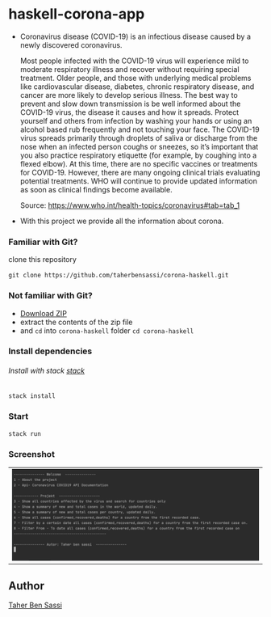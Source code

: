 # haskell-corona-app


* Coronavirus disease (COVID-19) is an infectious disease caused by a newly discovered coronavirus.
  
  Most people infected with the COVID-19 virus will experience mild to moderate respiratory illness and recover without requiring special treatment.  Older people, and those with underlying medical problems like cardiovascular disease, diabetes, chronic respiratory disease, and cancer are more likely to develop serious illness.
  The best way to prevent and slow down transmission is be well informed about the COVID-19 virus, the disease it causes and how it spreads. Protect yourself and others from infection by washing your hands or using an alcohol based rub frequently and not touching your face.
  The COVID-19 virus spreads primarily through droplets of saliva or discharge from the nose when an infected person coughs or sneezes, so it’s important that you also practice respiratory etiquette (for example, by coughing into a flexed elbow).
  At this time, there are no specific vaccines or treatments for COVID-19. However, there are many ongoing clinical trials evaluating potential treatments. WHO will continue to provide updated information as soon as clinical findings become available.
  
  Source: https://www.who.int/health-topics/coronavirus#tab=tab_1
  
* With this project we provide all the information about corona.



### Familiar with Git?

clone this repository 

```
git clone https://github.com/taherbensassi/corona-haskell.git
```

### Not familiar with Git?

- <a href="https://github.com/taherbensassi/corona-haskell.git">Download ZIP</a>
- extract the contents of the zip file
- and `cd` into `corona-haskell` folder `cd corona-haskell`




### Install dependencies

###### Install with stack [stack](https://docs.haskellstack.org/en/stable/README/)

```
stack install
```

### Start 

```
stack run
```


### Screenshot

<table width="100%" border="0">
  <tr>    
  <td>  <img src="img/haskell-project-taher-ben-sassi.png"    alt="taher-ben-sassi-haskell-project-corona"/>  </td>
  </tr>
</table>

## Author

[Taher Ben Sassi](mailto:taher.sassi.isamm@gmail.com)




